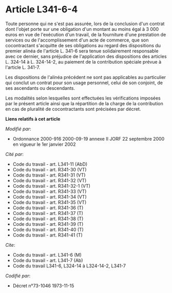 # Article L341-6-4

Toute personne qui ne s'est pas assurée, lors de la conclusion d'un contrat dont l'objet porte sur une obligation d'un
montant au moins égal à 3 000 euros en vue de l'exécution d'un travail, de la fourniture d'une prestation de services ou de
l'accomplissement d'un acte de commerce, que son cocontractant s'acquitte de ses obligations au regard des dispositions du
premier alinéa de l'article L. 341-6 sera tenue solidairement responsable avec ce dernier, sans préjudice de l'application
des dispositions des articles L. 324-14 à L. 324-14-2, au paiement de la contribution spéciale prévue à l'article L. 341-7.

Les dispositions de l'alinéa précédent ne sont pas applicables au particulier qui conclut un contrat pour son usage
personnel, celui de son conjoint, de ses ascendants ou descendants.

Les modalités selon lesquelles sont effectuées les vérifications imposées par le présent article ainsi que la répartition de
la charge de la contribution en cas de pluralité de cocontractants sont précisées par décret.

**Liens relatifs à cet article**

_Modifié par_:

  - Ordonnance 2000-916 2000-09-19 annexe II JORF 22 septembre 2000 en vigueur le 1er janvier 2002

_Cité par_:

  - Code du travail - art. L341-11 (AbD)
  - Code du travail - art. R341-30 (VT)
  - Code du travail - art. R341-31 (VT)
  - Code du travail - art. R341-32 (VT)
  - Code du travail - art. R341-32-1 (VT)
  - Code du travail - art. R341-33 (VT)
  - Code du travail - art. R341-34 (VT)
  - Code du travail - art. R341-35 (VT)
  - Code du travail - art. R341-36 (T)
  - Code du travail - art. R341-37 (T)
  - Code du travail - art. R341-38 (T)
  - Code du travail - art. R341-39 (T)
  - Code du travail - art. R341-40 (T)
  - Code du travail - art. R341-41 (T)

_Cite_:

  - Code du travail - art. L341-6 (M)
  - Code du travail - art. L341-7 (Ab)
  - Code du travail L341-6, L324-14 à L324-14-2, L341-7

_Codifié par_:

  - Décret n°73-1046 1973-11-15
